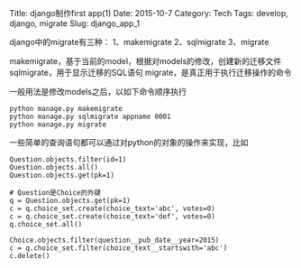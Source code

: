 Title: django制作first app(1)
Date: 2015-10-7
Category: Tech
Tags: develop, django, migrate
Slug: django_app_1

django中的migrate有三种：
1、makemigrate
2、sqlmigrate
3、migrate

makemigrate，基于当前的model，根据对models的修改，创建新的迁移文件
sqlmigrate，用于显示迁移的SQL语句
migrate，是真正用于执行迁移操作的命令

一般用法是修改models之后，以如下命令顺序执行
	
	python manage.py makemigrate
	python manage.py sqlmigrate appname 0001
	python manage.py migrate

一些简单的查询语句都可以通过对python的对象的操作来实现，比如

	Question.objects.filter(id=1)
	Question.objects.all()
	Question.objects.get(pk=1)
	
	# Question是Choice的外键
	q = Question.objects.get(pk=1)
	c = q.choice_set.create(choice_text='abc', votes=0)
	c = q.choice_set.create(choice_text='def', votes=0)
	q.choice_set.all()
	
	Choice.objects.filter(question__pub_date__year=2015)
	c = q.choice_set.filter(choice_text__startswith='abc')
	c.delete()
